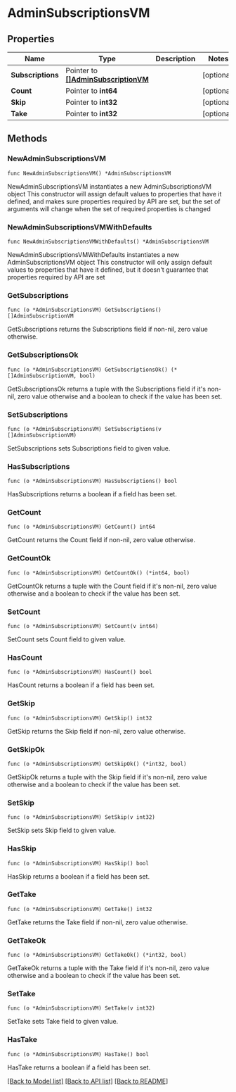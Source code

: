 # AdminSubscriptionsVM

## Properties

Name | Type | Description | Notes
------------ | ------------- | ------------- | -------------
**Subscriptions** | Pointer to [**[]AdminSubscriptionVM**](AdminSubscriptionVM.md) |  | [optional] 
**Count** | Pointer to **int64** |  | [optional] 
**Skip** | Pointer to **int32** |  | [optional] 
**Take** | Pointer to **int32** |  | [optional] 

## Methods

### NewAdminSubscriptionsVM

`func NewAdminSubscriptionsVM() *AdminSubscriptionsVM`

NewAdminSubscriptionsVM instantiates a new AdminSubscriptionsVM object
This constructor will assign default values to properties that have it defined,
and makes sure properties required by API are set, but the set of arguments
will change when the set of required properties is changed

### NewAdminSubscriptionsVMWithDefaults

`func NewAdminSubscriptionsVMWithDefaults() *AdminSubscriptionsVM`

NewAdminSubscriptionsVMWithDefaults instantiates a new AdminSubscriptionsVM object
This constructor will only assign default values to properties that have it defined,
but it doesn't guarantee that properties required by API are set

### GetSubscriptions

`func (o *AdminSubscriptionsVM) GetSubscriptions() []AdminSubscriptionVM`

GetSubscriptions returns the Subscriptions field if non-nil, zero value otherwise.

### GetSubscriptionsOk

`func (o *AdminSubscriptionsVM) GetSubscriptionsOk() (*[]AdminSubscriptionVM, bool)`

GetSubscriptionsOk returns a tuple with the Subscriptions field if it's non-nil, zero value otherwise
and a boolean to check if the value has been set.

### SetSubscriptions

`func (o *AdminSubscriptionsVM) SetSubscriptions(v []AdminSubscriptionVM)`

SetSubscriptions sets Subscriptions field to given value.

### HasSubscriptions

`func (o *AdminSubscriptionsVM) HasSubscriptions() bool`

HasSubscriptions returns a boolean if a field has been set.

### GetCount

`func (o *AdminSubscriptionsVM) GetCount() int64`

GetCount returns the Count field if non-nil, zero value otherwise.

### GetCountOk

`func (o *AdminSubscriptionsVM) GetCountOk() (*int64, bool)`

GetCountOk returns a tuple with the Count field if it's non-nil, zero value otherwise
and a boolean to check if the value has been set.

### SetCount

`func (o *AdminSubscriptionsVM) SetCount(v int64)`

SetCount sets Count field to given value.

### HasCount

`func (o *AdminSubscriptionsVM) HasCount() bool`

HasCount returns a boolean if a field has been set.

### GetSkip

`func (o *AdminSubscriptionsVM) GetSkip() int32`

GetSkip returns the Skip field if non-nil, zero value otherwise.

### GetSkipOk

`func (o *AdminSubscriptionsVM) GetSkipOk() (*int32, bool)`

GetSkipOk returns a tuple with the Skip field if it's non-nil, zero value otherwise
and a boolean to check if the value has been set.

### SetSkip

`func (o *AdminSubscriptionsVM) SetSkip(v int32)`

SetSkip sets Skip field to given value.

### HasSkip

`func (o *AdminSubscriptionsVM) HasSkip() bool`

HasSkip returns a boolean if a field has been set.

### GetTake

`func (o *AdminSubscriptionsVM) GetTake() int32`

GetTake returns the Take field if non-nil, zero value otherwise.

### GetTakeOk

`func (o *AdminSubscriptionsVM) GetTakeOk() (*int32, bool)`

GetTakeOk returns a tuple with the Take field if it's non-nil, zero value otherwise
and a boolean to check if the value has been set.

### SetTake

`func (o *AdminSubscriptionsVM) SetTake(v int32)`

SetTake sets Take field to given value.

### HasTake

`func (o *AdminSubscriptionsVM) HasTake() bool`

HasTake returns a boolean if a field has been set.


[[Back to Model list]](../README.md#documentation-for-models) [[Back to API list]](../README.md#documentation-for-api-endpoints) [[Back to README]](../README.md)


